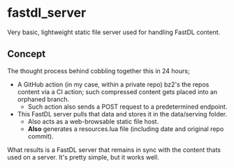 # fastdl_server
Very basic, lightweight static file server used for handling FastDL content.

## Concept
The thought process behind cobbling together this in 24 hours; 

- A GitHub action (in my case, within a private repo) bz2's the repos content via a CI action; such compressed content gets placed into an orphaned branch.
    - Such action also sends a POST request to a predetermined endpoint.
- This FastDL server pulls that data and stores it in the data/serving folder.
    - Also acts as a web-browsable static file host.
    - **Also** generates a resources.lua file (including date and original repo commit).

What results is a FastDL server that remains in sync with the content thats used on a server. It's pretty simple, but it works well.
